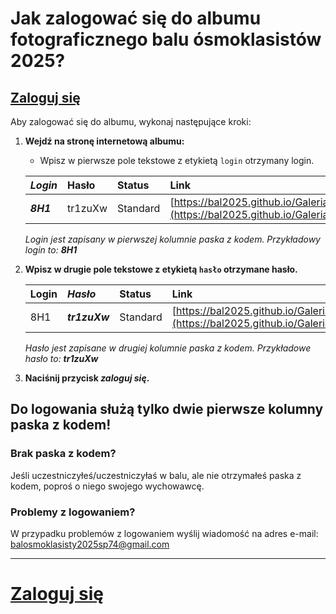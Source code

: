 # Jak zalogować się do albumu fotograficznego balu ósmoklasistów 2025?
## [Zaloguj się](https://bal2025.github.io/Galeria)
Aby zalogować się do albumu, wykonaj następujące kroki:

1.  **Wejdź na stronę internetową albumu:**
    * Wpisz w pierwsze pole tekstowe z etykietą `login` otrzymany login.

    | _Login_          | Hasło  | Status   | Link                             |
    | :------------- | :----- | :------- | :------------------------------- |
    | **_8H1_** | tr1zuXw | Standard | [https://bal2025.github.io/Galeria](https://bal2025.github.io/Galeria) |

    *Login jest zapisany w pierwszej kolumnie paska z kodem. Przykładowy login to: **8H1***

3.  **Wpisz w drugie pole tekstowe z etykietą `hasło` otrzymane hasło.**

    | Login | _Hasło_         | Status   | Link                             |
    | :---- | :------------ | :------- | :------------------------------- |
    | 8H1   | **_tr1zuXw_** | Standard | [https://bal2025.github.io/Galeria](https://bal2025.github.io/Galeria) |

    *Hasło jest zapisane w drugiej kolumnie paska z kodem. Przykładowe hasło to: **tr1zuXw***
4.  **Naciśnij przycisk _zaloguj się_.**
    

**Do logowania służą tylko dwie pierwsze kolumny paska z kodem!**
---

### **Brak paska z kodem?**

Jeśli uczestniczyłeś/uczestniczyłaś w balu, ale nie otrzymałeś paska z kodem, poproś o niego swojego wychowawcę.

### **Problemy z logowaniem?**

W przypadku problemów z logowaniem wyślij wiadomość na adres e-mail:
balosmoklasisty2025sp74@gmail.com

---

# [Zaloguj się](https://bal2025.github.io/Galeria)
